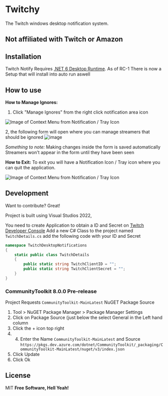 # Twitchy
The Twitch windows desktop notification system.

## Not affiliated with Twitch or Amazon

## Installation
 Twitch Notify Requires [.NET 6 Desktop Runtime](https://dotnet.microsoft.com/en-us/download/dotnet/thank-you/runtime-desktop-6.0.13-windows-x64-installer).
 As of RC-1 There is now a Setup that will install into auto run aswell 

## How to use
**How to Manage Ignores:**
1. Click "Manage Ignores" from the right click notification area icon

![Image of Context Menu from Notification / Tray Icon ](https://user-images.githubusercontent.com/37368/220464000-3aa632e0-1eb8-4be0-8d06-613bf9ea96f6.png)

2, the following form will open where you can manage streamers that should be ignored
![image](https://user-images.githubusercontent.com/37368/220468049-70bb423d-e16c-49ff-a9e7-4135df9ebc15.png)

_Something to note:_
Making changes inside the form is saved automatically
Streamers won't appear in the form until they have been seen 

**How to Exit:**
To exit you will have a Notification Icon / Tray icon where you can quit the application.

![Image of Context Menu from Notification / Tray Icon ](https://user-images.githubusercontent.com/37368/220464000-3aa632e0-1eb8-4be0-8d06-613bf9ea96f6.png)

## Development

Want to contribute? Great!

Project is built using Visual Studios 2022,

You need to create Application to obtain a ID and Secret on [Twitch Developer Console](https://dev.twitch.tv/console)
Add a new C# Class to the project named `TwitchDetails.cs` add the following code with your ID and Secret
```cs
namespace TwitchDesktopNotifications
{
    static public class TwitchDetails
    {
        public static string TwitchClientID = "";
        public static string TwitchClientSecret = "";
    }
}
```

### CommunityToolkit 8.0.0 Pre-release
Project Requests `CommunityToolkit-MainLatest` NuGET Package Source

1. Tool > NuGET Package Manager > Package Manager Settings
2. Click on Package Source (just below the select General in the Left hand column
3. Click the + icon top right
5. 4. Enter the Name `CommunityToolkit-MainLatest` and Source `https://pkgs.dev.azure.com/dotnet/CommunityToolkit/_packaging/CommunityToolkit-MainLatest/nuget/v3/index.json`
6. Click Update
7. Click Ok



## License

MIT
**Free Software, Hell Yeah!**
